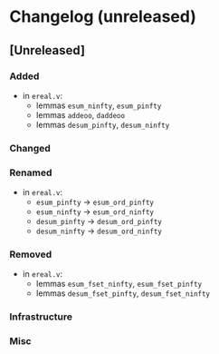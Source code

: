 # Changelog (unreleased)

## [Unreleased]

### Added

- in `ereal.v`:
  + lemmas `esum_ninfty`, `esum_pinfty`
  + lemmas `addeoo`, `daddeoo`
  + lemmas `desum_pinfty`, `desum_ninfty`

### Changed

### Renamed

- in `ereal.v`:
  + `esum_pinfty` -> `esum_ord_pinfty`
  + `esum_ninfty` -> `esum_ord_ninfty`
  + `desum_pinfty` -> `desum_ord_pinfty`
  + `desum_ninfty` -> `desum_ord_ninfty`

### Removed

- in `ereal.v`:
  + lemmas `esum_fset_ninfty`, `esum_fset_pinfty`
  + lemmas `desum_fset_pinfty`, `desum_fset_ninfty`

### Infrastructure

### Misc
